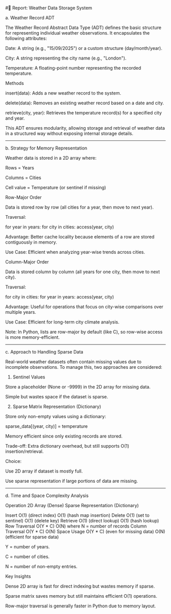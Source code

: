 
#📑 Report: Weather Data Storage System

a. Weather Record ADT

The Weather Record Abstract Data Type (ADT) defines the basic structure for representing individual weather observations. It encapsulates the following attributes:

Date: A string (e.g., "15/09/2025") or a custom structure (day/month/year).

City: A string representing the city name (e.g., "London").

Temperature: A floating-point number representing the recorded temperature.


Methods

insert(data): Adds a new weather record to the system.

delete(data): Removes an existing weather record based on a date and city.

retrieve(city, year): Retrieves the temperature record(s) for a specified city and year.


This ADT ensures modularity, allowing storage and retrieval of weather data in a structured way without exposing internal storage details.


---

b. Strategy for Memory Representation

Weather data is stored in a 2D array where:

Rows = Years

Columns = Cities

Cell value = Temperature (or sentinel if missing)


Row-Major Order

Data is stored row by row (all cities for a year, then move to next year).

Traversal:

for year in years:
    for city in cities:
        access(year, city)

Advantage: Better cache locality because elements of a row are stored contiguously in memory.

Use Case: Efficient when analyzing year-wise trends across cities.


Column-Major Order

Data is stored column by column (all years for one city, then move to next city).

Traversal:

for city in cities:
    for year in years:
        access(year, city)

Advantage: Useful for operations that focus on city-wise comparisons over multiple years.

Use Case: Efficient for long-term city climate analysis.


Note: In Python, lists are row-major by default (like C), so row-wise access is more memory-efficient.


---

c. Approach to Handling Sparse Data

Real-world weather datasets often contain missing values due to incomplete observations. To manage this, two approaches are considered:

1. Sentinel Values

Store a placeholder (None or -9999) in the 2D array for missing data.

Simple but wastes space if the dataset is sparse.



2. Sparse Matrix Representation (Dictionary)

Store only non-empty values using a dictionary:

sparse_data[(year, city)] = temperature

Memory efficient since only existing records are stored.

Trade-off: Extra dictionary overhead, but still supports O(1) insertion/retrieval.




Choice:

Use 2D array if dataset is mostly full.

Use sparse representation if large portions of data are missing.



---

d. Time and Space Complexity Analysis

Operation	2D Array (Dense)	Sparse Representation (Dictionary)

Insert	O(1) (direct index)	O(1) (hash map insertion)
Delete	O(1) (set to sentinel)	O(1) (delete key)
Retrieve	O(1) (direct lookup)	O(1) (hash lookup)
Row Traversal	O(Y * C)	O(N) where N = number of records
Column Traversal	O(Y * C)	O(N)
Space Usage	O(Y * C) (even for missing data)	O(N) (efficient for sparse data)


Y = number of years.

C = number of cities.

N = number of non-empty entries.


Key Insights

Dense 2D array is fast for direct indexing but wastes memory if sparse.

Sparse matrix saves memory but still maintains efficient O(1) operations.

Row-major traversal is generally faster in Python due to memory layout.
